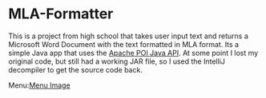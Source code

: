 # MLA-Formatter
This is a project from high school that takes user input text and returns a Microsoft Word Document with the text formatted in MLA format. Its a simple Java app that uses the [Apache POI Java API](https://poi.apache.org/). At some point I lost my original code, but still had a working JAR file, so I used the IntelliJ decompiler to get the source code back. 

Menu:[Menu Image](screenshot.png)